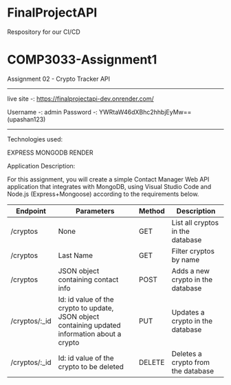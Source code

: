 # FinalProjectAPI
Respository for our CI/CD 





# COMP3033-Assignment1
Assignment 02 - Crypto Tracker API

---------------------------------------------------------------------------------------------------------------------------------

live site -: https://finalprojectapi-dev.onrender.com/

Username -: admin
Password -: YWRtaW46dXBhc2hhbjEyMw== (upashan123)


----------------------------------------------------------------------------------------------------------------------------------

Technologies used:

EXPRESS
MONGODB
RENDER

Application Description:

For this assignment, you will create a simple Contact Manager Web API application that
integrates with MongoDB, using Visual Studio Code and Node.js (Express+Mongoose)
according to the requirements below.


| Endpoint         | Parameters                                   | Method | Description                                         |
|------------------|----------------------------------------------|--------|-----------------------------------------------------|
| /cryptos         | None                                         | GET    | List all cryptos in the database                    |
| /cryptos         | Last Name                                    | GET    | Filter cryptos by name                              |
| /cryptos         | JSON object containing contact info          | POST   | Adds a new crypto in the database                   |
| /cryptos/:_id    | Id: id value of the crypto to update, JSON object containing updated information about a crypto | PUT    | Updates a crypto in the database                    |
| /cryptos/:_id    | Id: id value of the crypto to be deleted     | DELETE | Deletes a crypto from the database                  |
